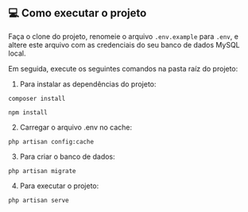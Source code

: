 ## 💻 Como executar o projeto

Faça o clone do projeto, renomeie o arquivo `.env.example` para `.env`, e altere este arquivo com as credenciais do seu banco de dados MySQL local.

Em seguida, execute os seguintes comandos na pasta raíz do projeto:

1. Para instalar as dependências do projeto:
```
composer install
```
```
npm install
```

2. Carregar o arquivo .env no cache:
```
php artisan config:cache
```

3. Para criar o banco de dados:
```
php artisan migrate
```
<!-- ```
php artisan db:seed
``` -->

4. Para executar o projeto:
```
php artisan serve